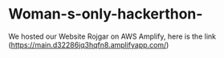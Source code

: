 # Woman-s-only-hackerthon-

We hosted our Website Rojgar on AWS Amplify, here is the link (https://main.d32286jq3hqfn8.amplifyapp.com/)
